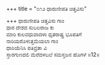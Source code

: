 +++
title = "೦೧೨ ಧಾರುಣೀಪತಿ ಚಿತ್ತವಿಸು"

+++
ಧಾರುಣೀಪತಿ ಚಿತ್ತವಿಸು ಗಾಂ  
ಧಾರ ದೇಶದ ಸುಬಲರಾಜ ಕು  
ಮಾರಿ ಕುಲವಧುವಾದಳಾ ಧೃತರಾಷ್ಟ್ರ ಭೂಪತಿಗೆ   
ನಾರಿಯರೊಳುತ್ತಮೆಯಲಾ ಗಾಂ  
ಧಾರಿಯೆನಿಸಿ ಪತಿವ್ರತಾ ವಿ  
ಸ್ತಾರಗುಣದಲಿ ಮೆರೆದಳಬಲೆ ಸಮಸ್ತಜನ ಹೊಗಳೆ     ॥12॥